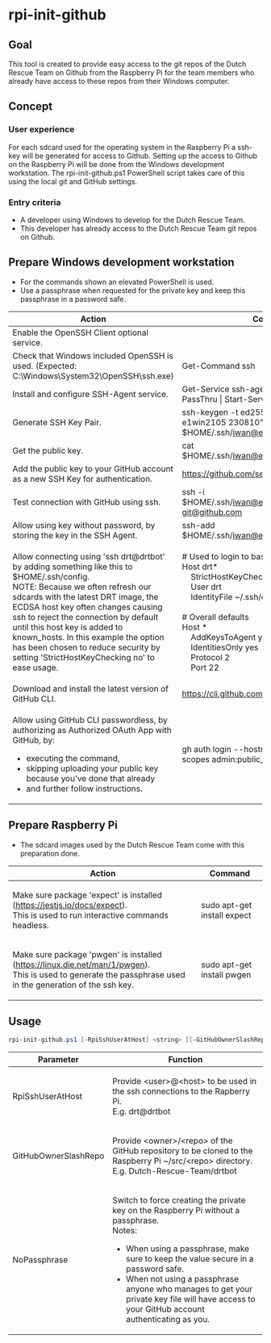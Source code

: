 # rpi-init-github


 ## Goal
 
 This tool is created to provide easy access to the git repos of the Dutch Rescue Team on Github from the Raspberry Pi for the team members who already have access to these repos from their Windows computer.

## Concept

### User experience
For each sdcard used for the operating system in the Raspberry Pi a ssh-key will be generated for access to Github.
Setting up the access to Github on the Raspberry Pi will be done from the Windows development workstation.
The rpi-init-github.ps1 PowerShell script takes care of this using the local git and GitHub settings.

### Entry criteria
* A developer using Windows to develop for the Dutch Rescue Team.
* This developer has already access to the Dutch Rescue Team git repos on Github.

## Prepare Windows development workstation

* For the commands shown an elevated PowerShell is used.
* Use a passphrase when requested for the private key and keep this passphrase in a password safe.

| Action | Command (with example values)
| --- | --- 
| Enable the OpenSSH Client optional service. | 
| Check that Windows included OpenSSH is used. (Expected: C:\Windows\System32\OpenSSH\ssh.exe) | Get-Command ssh
| Install and configure SSH-Agent service. | Get-Service ssh-agent \| Set-Service -StartupType Automatic -PassThru \| Start-Service
| Generate SSH Key Pair. | ssh-keygen -t ed25519 -C "iwan@e1nice.com @github from e1win2105 230810" -f $HOME/.ssh/iwan@e1nice.com@github__e1win2105__230810_id
| Get the public key. | cat $HOME/.ssh/iwan@e1nice.com@github__e1win2105__230810_id.pub
| Add the public key to your GitHub account as a new SSH Key for authentication. | https://github.com/settings/keys
| Test connection with GitHub using ssh. | ssh -i $HOME/.ssh/iwan@e1nice.com@github__e1win2105__230810_id -T git@github.com
| Allow using key without password, by storing the key in the SSH Agent. | ssh-add $HOME/.ssh/iwan@e1nice.com@github__e1win2105__230810_id
| <p>Allow connecting using 'ssh drt@drtbot' by adding something like this to $HOME/.ssh/config. <br>NOTE: Because we often refresh our sdcards with the latest DRT image, the ECDSA host key often changes causing ssh to reject the connection by default until this host key is added to known_hosts. In this example the option has been chosen to reduce security by setting 'StrictHostKeyChecking no' to ease usage.</p> | <p># Used to login to bash as drt on drt* <br>Host drt* <br>&nbsp;&nbsp;&nbsp;&nbsp;StrictHostKeyChecking no <br>&nbsp;&nbsp;&nbsp;&nbsp;User drt <br>&nbsp;&nbsp;&nbsp;&nbsp;IdentityFile ~/.ssh/drt@drtbot__iwan_230722_rsa_id <br> <br># Overall defaults <br>Host * <br>&nbsp;&nbsp;&nbsp;&nbsp;AddKeysToAgent yes <br>&nbsp;&nbsp;&nbsp;&nbsp;IdentitiesOnly yes <br>&nbsp;&nbsp;&nbsp;&nbsp;Protocol 2 <br>&nbsp;&nbsp;&nbsp;&nbsp;Port 22 <br></p>
| Download and install the latest version of GitHub CLI. | https://cli.github.com/
| <p>Allow using GitHub CLI passwordless, by authorizing as Authorized OAuth App with GitHub, by:<br><ul><li>executing the command, </li><li>skipping uploading your public key because you've done that already </li><li>and further follow instructions.</li></ul></p> | gh auth login --hostname GitHub.com --git-protocol ssh --web --scopes admin:public_key

## Prepare Raspberry Pi

* The sdcard images used by the Dutch Rescue Team come with this preparation done.

| Action | Command
| --- | --- 
| <p>Make sure package 'expect' is installed (https://jestjs.io/docs/expect).<br>This is used to run interactive commands headless.</p> | sudo apt-get install expect
| <p>Make sure package 'pwgen' is installed (https://linux.die.net/man/1/pwgen).<br>This is used to generate the passphrase used in the generation of the ssh key.</p> | sudo apt-get install pwgen

## Usage
```powershell
rpi-init-github.ps1 [-RpiSshUserAtHost] <string> [[-GitHubOwnerSlashRepo] <string>] [-NoPassphrase]
```

| Parameter | Function
| --- | ---
| RpiSshUserAtHost | <p>Provide \<user>@\<host> to be used in the ssh connections to the Rapberry Pi.<br>E.g. drt@drtbot</p>
| GitHubOwnerSlashRepo | <p>Provide \<owner>/\<repo> of the GitHub repository to be cloned to the Raspberry Pi ~/src/\<repo> directory.<br>E.g. Dutch-Rescue-Team/drtbot</p>
| NoPassphrase |  <p>Switch to force creating the private key on the Raspberry Pi without a passphrase.<br>Notes:<br><ul><li>When using a passphrase, make sure to keep the value secure in a password safe.</li><li>When not using a passphrase anyone who manages to get your private key file will have access to your GitHub account authenticating as you.</li></ul></p>
